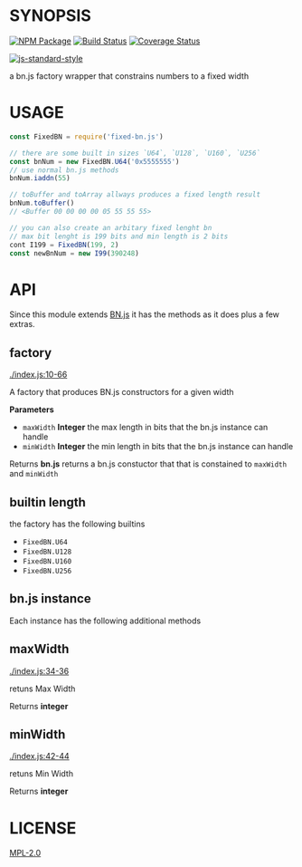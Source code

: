 # SYNOPSIS 
[![NPM Package](https://img.shields.io/npm/v/fixed-bn.js.svg?style=flat-square)](https://www.npmjs.org/package/fixed-bn.js)
[![Build Status](https://img.shields.io/travis/ewasm/fixed-bn.js.svg?branch=master&style=flat-square)](https://travis-ci.org/ewasm/fixed-bn.js)
[![Coverage Status](https://img.shields.io/coveralls/ewasm/fixed-bn.js.svg?style=flat-square)](https://coveralls.io/r/ewasm/fixed-bn.js)

[![js-standard-style](https://cdn.rawgit.com/feross/standard/master/badge.svg)](https://github.com/feross/standard)  

a bn.js factory wrapper that constrains numbers to a fixed width

# USAGE
```javascript
const FixedBN = require('fixed-bn.js')

// there are some built in sizes `U64`, `U128`, `U160`, `U256`
const bnNum = new FixedBN.U64('0x5555555')
// use normal bn.js methods
bnNum.iaddn(55)

// toBuffer and toArray allways produces a fixed length result
bnNum.toBuffer()
// <Buffer 00 00 00 00 05 55 55 55>

// you can also create an arbitary fixed lenght bn
// max bit lenght is 199 bits and min length is 2 bits
cont I199 = FixedBN(199, 2) 
const newBnNum = new I99(390248)
```

# API
Since this module extends [BN.js](https://github.com/indutny/bn.js/) it has the methods as it does plus a few extras.


## factory

[./index.js:10-66](https://github.com/ewasm/fixedBN/blob/cdbb5a7fb3507ed1328eba122a9da9cbe141c4ae/./index.js#L10-L66 "Source code on GitHub")

A factory that produces BN.js constructors for a given width

**Parameters**

-   `maxWidth` **Integer** the max length in bits that the bn.js instance can handle
-   `minWidth` **Integer** the min length in bits that the bn.js instance can handle

Returns **bn.js** returns a bn.js constuctor that that is constained to `maxWidth` and `minWidth`

## builtin length
the factory has the following builtins
- `FixedBN.U64`
- `FixedBN.U128`
- `FixedBN.U160`
- `FixedBN.U256`

## bn.js instance
Each instance has the following additional methods

## maxWidth

[./index.js:34-36](https://github.com/ewasm/fixedBN/blob/cdbb5a7fb3507ed1328eba122a9da9cbe141c4ae/./index.js#L34-L36 "Source code on GitHub")

retuns Max Width

Returns **integer** 

## minWidth

[./index.js:42-44](https://github.com/ewasm/fixedBN/blob/cdbb5a7fb3507ed1328eba122a9da9cbe141c4ae/./index.js#L42-L44 "Source code on GitHub")

retuns Min Width

Returns **integer** 


# LICENSE
[MPL-2.0](https://tldrlegal.com/license/mozilla-public-license-2.0-(mpl-2))
